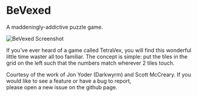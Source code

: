BeVexed
==
A maddeningly-addictive puzzle game.

![BeVexed Screenshot](BeVexed.png)

If you've ever heard of a game called TetraVex, you will find this wonderful little time waster all too familiar. The concept is simple: put the tiles in the grid on the left such that the numbers match wherever 2 tiles touch.

Courtesy of the work of Jon Yoder (Darkwyrm) and Scott McCreary. If you would like to see a feature  or have a bug to report, <br/>
please open a new issue on the github page.
